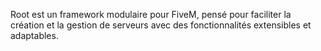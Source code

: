 
Root est un framework modulaire pour FiveM, pensé pour faciliter la création et la gestion de serveurs avec des fonctionnalités extensibles et adaptables.
